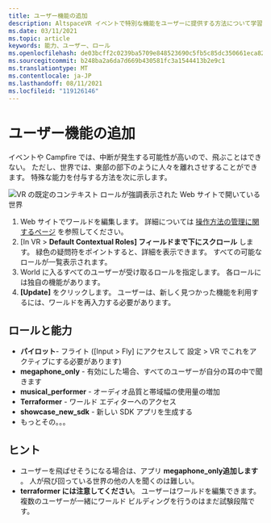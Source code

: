 ```yaml
---
title: ユーザー機能の追加
description: AltspaceVR イベントで特別な機能をユーザーに提供する方法について学習します。
ms.date: 03/11/2021
ms.topic: article
keywords: 能力、ユーザー、ロール
ms.openlocfilehash: de03bcff2c0239ba5709e848523690c5fb5c85dc350661eca822094d21b87785
ms.sourcegitcommit: b248ba2a6da7d669b430581fc3a1544413b2e9c1
ms.translationtype: MT
ms.contentlocale: ja-JP
ms.lasthandoff: 08/11/2021
ms.locfileid: "119126146"
---
```

# <a name="adding-user-abilities"></a>ユーザー機能の追加

イベントや Campfire では、中断が発生する可能性が高いので、飛ぶことはできない。 ただし、世界では、東部の部下のように人々を離れさせすることができます。 特殊な能力を付与する方法を次に示します。

![VR の既定のコンテキスト ロールが強調表示された Web サイトで開いている世界](images/contextual_roles.png)

1. Web サイトでワールドを編集します。 詳細については [操作方法の管理に関するページ](managing-worlds.md) を参照してください。
2. [In VR > **Default Contextual Roles] フィールドまで下にスクロール** します。 緑色の疑問符をポイントすると、詳細を表示できます。 すべての可能なロールが一覧表示されます。
3. World に入るすべてのユーザーが受け取るロールを指定します。 各ロールには独自の機能があります。
4. **[Update]** をクリックします。 ユーザーは、新しく見つかった機能を利用するには、ワールドを再入力する必要があります。

## <a name="roles-and-abilities"></a>ロールと能力

* **パイロット**- フライト ([Input > Fly] にアクセスして 設定 > VR でこれをアクティブにする必要があります)
* **megaphone_only** - 有効にした場合、すべてのユーザーが自分の耳の中で聞きます
* **musical_performer** - オーディオ品質と帯域幅の使用量の増加
* **Terraformer** - ワールド エディターへのアクセス
* **showcase_new_sdk** - 新しい SDK アプリを生成する
* もっとその。。。

## <a name="tips"></a>ヒント

* ユーザーを飛ばせそうになる場合は、アプリ **megaphone_only追加します** 。 人が飛び回っている世界の他の人を聞くのは難しい。
* **terraformer には注意してください**。 ユーザーはワールドを編集できます。 複数のユーザーが一緒にワールド ビルディングを行うのはまだ試験段階です。